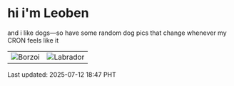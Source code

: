 # hi i'm Leoben

and i like dogs—so have some random dog pics that change whenever my CRON feels like it

|  |  |
|--------|----------|
| ![Borzoi](https://random-dog-vercel.vercel.app/api/random-borzoi?v=1752317232) | ![Labrador](https://random-dog-vercel.vercel.app/api/random-labrador?v=1752317232) |

Last updated: 2025-07-12 18:47 PHT

